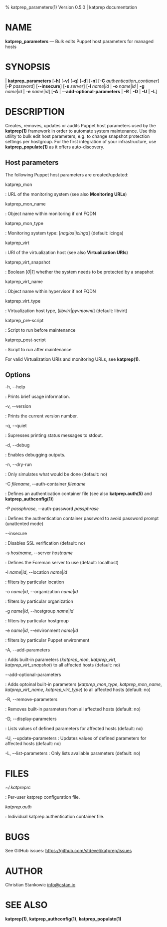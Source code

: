 % katprep_parameters(1) Version 0.5.0 | katprep documentation

# NAME

**katprep_parameters** — Bulk edits Puppet host parameters for managed hosts

# SYNOPSIS

| **katprep_parameters** \[**-h**] \[**-v**] \[**-q**] \[**-d**] \[**-n**] \[**-C** _authentication\_contianer_] \[**-P** _password_] \[**--insecure**] \[**-s** _server_] \[**-l** _name_|_id_ | **-o** _name_|_id_ | **-g** _name_|_id_ | **-e** _name_|_id_] \[**-A** | **--add-optional-parameters** | **-R** | **-D** | **-U** | **-L**]

# DESCRIPTION

Creates, removes, updates or audits Puppet host parameters used by the **katprep(1)** framework in order to automate system maintenance.
Use this utility to bulk edit host parameters, e.g. to change snapshot protection settings per hostgroup. For the first integration of your infrastructure, use **katprep_populate(1)** as it offers auto-discovery.

## Host parameters

The following Puppet host parameters are created/updated:

katprep_mon

:   URL of the monitoring system (see also **Monitoring URLs**)

katprep_mon_name

:   Object name within monitoring if ont FQDN

katprep_mon_type

:   Monitoring system type: \[_nagios_|_icinga_] (default: icinga)

katprep_virt

:   URI of the virtualization host (see also **Virtualization URIs**)

katprep_virt_snapshot

:   Boolean \[_0_|_1_] whether the system needs to be protected by a snapshot

katprep_virt_name

:   Object name within hypervisor if not FQDN

katprep_virt_type

:   Virtualization host type, \[_libvirt_|_pyvmovmi_] (default: libvirt)

katprep_pre-script

:   Script to run before maintenance

katprep_post-script

:   Script to run after maintenance

For valid Virtualization URIs and monitoring URLs, see **katprep(1)**.

## Options

-h, --help

:   Prints brief usage information.

-v, --version

:   Prints the current version number.

-q, --quiet

:   Supresses printing status messages to stdout.

-d, --debug

:   Enables debugging outputs.

-n, --dry-run

:   Only simulates what would be done (default: no)

-C _filename_, --auth-container _filename_

:   Defines an authentication container file (see also **katprep.auth(5)** and **katprep_authconfig(1)**)

-P _passphrase_, --auth-password _passphrase_

:   Defines the authentication container password to avoid password prompt (unattented mode)

--insecure

:   Disables SSL verification (default: no)

-s _hostname_, --server _hostname_

:   Defines the Foreman server to use (default: localhost)

-l _name_|_id_, --location _name_|_id_

:   filters by particular location

-o _name_|_id_, --organization _name_|_id_

:   filters by particular organization

-g _name_|_id_, --hostgroup _name_|_id_

:   filters by particular hostgroup

-e _name_|_id_, --environment _name_|_id_

:   filters by particular Puppet environment

-A, --add-parameters

:   Adds built-in parameters (_katprep\_mon_, _katprep\_virt_, _katprep\_virt\_snapshot_) to all affected hosts (default: no)

--add-optional-parameters

:   Adds optoinal built-in parameters (_katprep\_mon\_type_, _katprep\_mon\_name_, _katprep\_virt\_name_, _katprep\_virt\_type_) to all affected hosts (default: no)

-R, --remove-parameters

:   Removes built-in parameters from all affected hosts (default: no)

-D, --display-parameters

:   Lists values of defined parameters for affected hosts (default: no)

-U, --update-parameters
:   Updates values of defined parameters for affected hosts (default: no)

-L, --list-parameters
:   Only lists available parameters (default: no)

# FILES

*~/.katpreprc*

:   Per-user katprep configuration file.

*katprep.auth*

:   Individual katprep authentication container file.

# BUGS

See GitHub issues: <https://github.com/stdevel/katprep/issues>

# AUTHOR

Christian Stankowic <info@cstan.io>

# SEE ALSO

**katprep(1)**, **katprep_authconfig(1)**, **katprep_populate(1)**

